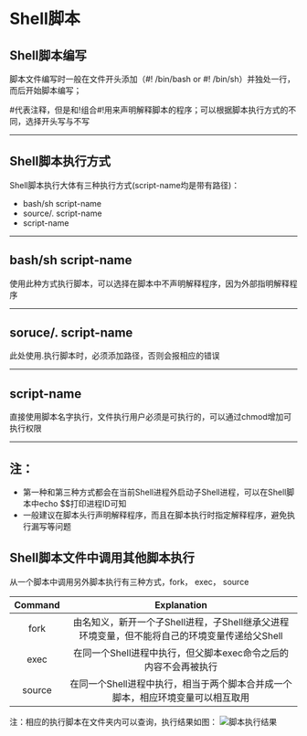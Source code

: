 # Shell脚本
## Shell脚本编写
脚本文件编写时一般在文件开头添加（#! /bin/bash or #! /bin/sh）并独处一行，而后开始脚本编写；

#代表注释，但是和!组合#!用来声明解释脚本的程序；可以根据脚本执行方式的不同，选择开头写与不写

---
## Shell脚本执行方式
Shell脚本执行大体有三种执行方式(script-name均是带有路径)：
- bash/sh script-name
- source/. script-name
- script-name
---
## bash/sh script-name
使用此种方式执行脚本，可以选择在脚本中不声明解释程序，因为外部指明解释程序

---
## soruce/. script-name
此处使用.执行脚本时，必须添加路径，否则会报相应的错误

---
## script-name
直接使用脚本名字执行，文件执行用户必须是可执行的，可以通过chmod增加可执行权限

---
## 注：
- 第一种和第三种方式都会在当前Shell进程外启动子Shell进程，可以在Shell脚本中echo $$打印进程ID可知
- 一般建议在脚本头行声明解释程序，而且在脚本执行时指定解释程序，避免执行漏写等问题

## Shell脚本文件中调用其他脚本执行
从一个脚本中调用另外脚本执行有三种方式，fork， exec， source

| Command | Explanation |
|:--------:|:---------:|
|fork| 由名知义，新开一个子Shell进程，子Shell继承父进程环境变量，但不能将自己的环境变量传递给父Shell |
|exec| 在同一个Shell进程中执行，但父脚本exec命令之后的内容不会再被执行 |
| source | 在同一个Shell进程中执行，相当于两个脚本合并成一个脚本，相应环境变量可以相互取用 |

注：相应的执行脚本在文件夹内可以查询，执行结果如图：
![脚本执行结果](https://github.com/Wliz/BooksNote/blob/master/%08images/shell_1.jpg)
